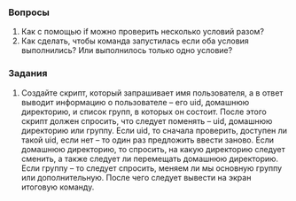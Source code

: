 ### Вопросы

1. Как с помощью if можно проверить несколько условий разом?
2. Как сделать, чтобы команда запустилась если оба условия выполнились? Или выполнилось только одно условие?

### Задания

1. Создайте скрипт, который запрашивает имя пользователя, а в ответ выводит информацию о пользователе – его uid, домашнюю директорию, и список групп, в которых он состоит. После этого скрипт должен спросить, что следует поменять – uid, домашнюю директорию или группу. Если uid, то сначала проверить, доступен ли такой uid, если нет – то один раз предложить ввести заново. Если домашнюю директорию, то спросить, на какую директорию следует сменить, а также следует ли перемещать домашнюю директорию. Если группу – то следует спросить, меняем ли мы основную группу или дополнительную. После чего следует вывести на экран итоговую команду. 